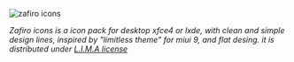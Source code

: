 ![zafiro icons](https://lh6.googleusercontent.com/UD_doDLylbiTcUn6nCT1JjRiCrT786zV8ycQN68bchIbAADWbMhVdbZMVmHl8dKvqPZLxH4U98BN8Lc=w1360-h639)




*Zafiro icons is a icon pack for desktop xfce4 or lxde, with clean and simple design lines, inspired by "limitless theme" for miui 9, and flat desing. it is distributed under [L.I.M.A license](https://limalicense.com/getlicense/)*



